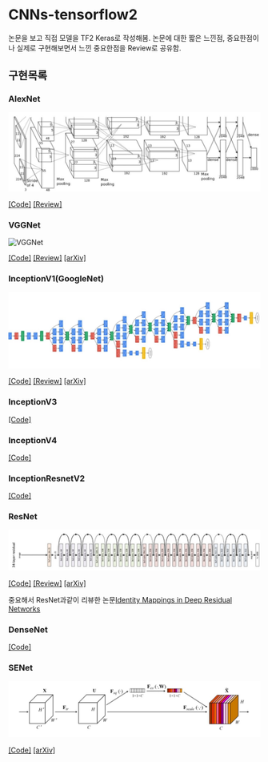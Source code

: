 <h1>
CNNs-tensorflow2
</h1>

논문을 보고 직접 모델을 TF2 Keras로 작성해봄. 논문에 대한 짧은 느낀점, 중요한점이나 실제로 구현해보면서 느낀 중요한점을 Review로 공유함. 

<h2>구현목록</h3>

<h3>AlexNet</h3> 

![AlexNetMode](https://github.com/dslisleedh/CNNs-tensorflow2/blob/main/1AlexNet/src/Model.jpg?raw=true)  

[[Code]](https://github.com/dslisleedh/CNNs-tensorflow2/blob/main/1AlexNet/Alexnet.ipynb) [[Review]](https://github.com/dslisleedh/CNNs-tensorflow2/wiki/AlexNet)  

<h3>VGGNet</h3>

![VGGNet](https://raw.githubusercontent.com/blurred-machine/Data-Science/master/Deep%20Learning%20SOTA/img/network.png)

[[Code]](https://github.com/dslisleedh/CNNs-tensorflow2/blob/main/2VGGNet/VGGNet.ipynb) [[Review]](https://github.com/dslisleedh/CNNs-tensorflow2/wiki/VGGNet) [[arXiv]](https://arxiv.org/abs/1409.1556)  

<h3>InceptionV1(GoogleNet)</h3>  

![InceptionV1](https://github.com/dslisleedh/CNNs-tensorflow2/blob/main/3Inception/src/InceptionV1(GoogLeNet)/Model2.jpg)  

[[Code]](https://github.com/dslisleedh/CNNs-tensorflow2/blob/main/3Inception/InceptionV1(GoogleNet).ipynb) [[Review]](https://github.com/dslisleedh/CNNs-tensorflow2/wiki/InceptionV1(GoogLeNet)) [[arXiv]](https://arxiv.org/abs/1409.4842)  

<h3>InceptionV3</h3>

[[Code]](https://github.com/dslisleedh/CNNs-tensorflow2/blob/main/3Inception/InceptionV3.ipynb)  

<h3>InceptionV4</h3>

[[Code]](https://github.com/dslisleedh/CNNs-tensorflow2/blob/main/3Inception/InceptionV4.ipynb)  

<h3>InceptionResnetV2</h3>

[[Code]](https://github.com/dslisleedh/CNNs-tensorflow2/blob/main/3Inception/InceptionResV2.ipynb)  

<h3>ResNet</h3>

![ResNet](https://github.com/dslisleedh/CNNs-tensorflow2/blob/main/4ResNet/src/Model.jpg)

[[Code]](https://github.com/dslisleedh/CNNs-tensorflow2/blob/main/4ResNet/ResNet.ipynb) [[Review]](https://github.com/dslisleedh/CNNs-tensorflow2/wiki/ResNet) [[arXiv]](https://arxiv.org/abs/1512.03385)  

중요해서 ResNet과같이 리뷰한 논문[Identity Mappings in Deep Residual Networks](https://arxiv.org/abs/1603.05027)

<h3>DenseNet</h3>

[[Code]](https://github.com/dslisleedh/CNNs-tensorflow2/blob/main/5DenseNet/DenseNet.ipynb)  

<h3>SENet</h3>  

![SEBlock](https://github.com/dslisleedh/CNNs-tensorflow2/blob/main/6SENet/imgs/seblock.jpg)

[[Code]](https://github.com/dslisleedh/CNNs-tensorflow2/tree/main/6SENet)  [[arXiv]](https://arxiv.org/abs/1709.01507)
